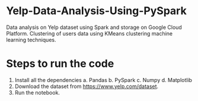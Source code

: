 # Yelp-Data-Analysis-Using-PySpark
Data analysis on Yelp dataset using Spark and storage on Google Cloud Platform. Clustering of users data using KMeans clustering machine learning techniques.
# Steps to run the code
1. Install all the dependencies
  a. Pandas
  b. PySpark
  c. Numpy
  d. Matplotlib
2. Download the dataset from https://www.yelp.com/dataset.
3. Run the notebook.
